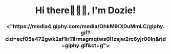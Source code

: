 <h1 align="center" > Hi there🙋🏿‍♀️, I'm Dozie! </h1>
<h3 align="center"> <"https://media4.giphy.com/media/OhkMiKX0uMmLC/giphy.gif?cid=ecf05e472gwk2sf1ir11lrmagmqtws0l1zsjw2rc6yjr00ln&rid=giphy.gif&ct=g"> </h3>


<!--
**Doziee/Doziee** is a ✨ _special_ ✨ repository because its `README.md` (this file) appears on your GitHub profile.

Here are some ideas to get you started:

- 🔭 I’m currently working on ...
- 🌱 I’m currently learning ...
- 👯 I’m looking to collaborate on ...
- 🤔 I’m looking for help with ...
- 💬 Ask me about ...
- 📫 How to reach me: ...
- 😄 Pronouns: ...
- ⚡ Fun fact: ...
-->
